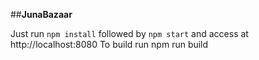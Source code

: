 ##**JunaBazaar**

Just run `npm install` followed by `npm start` and access at http://localhost:8080
To build run npm run build